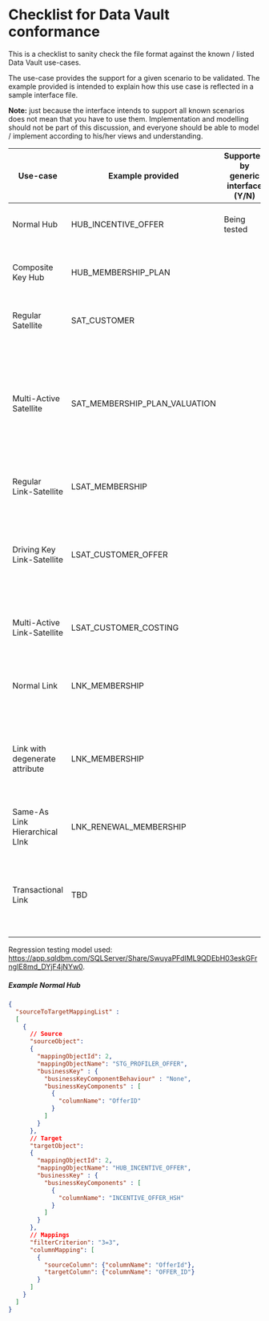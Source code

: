 # Checklist for Data Vault conformance	

This is a checklist to sanity check the file format against the known / listed Data Vault use-cases.

The use-case provides the support for a given scenario to be validated. The example provided is intended to explain how this use case is reflected in a sample interface file.

**Note:** just because the interface intends to support all known scenarios does not mean that you have to use them. Implementation and modelling should not be part of this discussion, and everyone should be able to model / implement according to his/her views and understanding.

| Use-case                        | Example provided              | Supported by generic interface (Y/N) | Comments                                                     | Example                                   |
| ------------------------------- | ----------------------------- | ------------------------------------ | ------------------------------------------------------------ | ----------------------------------------- |
| Normal Hub                      | HUB_INCENTIVE_OFFER           | Being tested                         | Simplest version of  Hub, only one Business Key.             | [Example normal Hub](#Example-Normal-Hub) |
| Composite Key Hub               | HUB_MEMBERSHIP_PLAN           |                                      | Concatenated and/or composite Business Key for a Hub.        |                                           |
| Regular Satellite               | SAT_CUSTOMER                  |                                      | Standard history tracking Satellite.                         |                                           |
| Multi-Active Satellite          | SAT_MEMBERSHIP_PLAN_VALUATION |                                      | Multi-active, or Multi-Variant flavour of a Satellite - including an additional non-Business Key attribute as part of the Primary Key. |                                           |
| Regular Link-Satellite          | LSAT_MEMBERSHIP               |                                      | Standard history tracking Link-Satellite                     |                                           |
| Driving Key Link-Satellite      | LSAT_CUSTOMER_OFFER           |                                      | Driving-Key Link-Satellite, which closes off relationships across selected Business Keys. |                                           |
| Multi-Active Link-Satellite     | LSAT_CUSTOMER_COSTING         |                                      | Multi-active, or Multi-Variant version of the Link-Satellite. |                                           |
| Normal Link                     | LNK_MEMBERSHIP                |                                      | Regular Link, intersection entity for storing distinct relationships. |                                           |
| Link with degenerate attribute  | LNK_MEMBERSHIP                |                                      | Degenerate attribute Link scenario, where a non-Business Key attribute is added to the Primary Key. |                                           |
| Same-As Link  Hierarchical LInk | LNK_RENEWAL_MEMBERSHIP        |                                      | Recursive and hierarchical structure support                 |                                           |
| Transactional Link              | TBD                           |                                      | Merger of relationship storage and history tracking (i.e. Link and Link_Satellite combined). |                                           |

Regression testing model used: https://app.sqldbm.com/SQLServer/Share/SwuyaPFdIML9QDEbH03eskGFrngIE8md_DYjF4jNYw0.



##### Example Normal Hub

```json
{
  "sourceToTargetMappingList" :
  [
    {
      // Source
      "sourceObject": 
      {
        "mappingObjectId": 2,
        "mappingObjectName": "STG_PROFILER_OFFER",
        "businessKey" : {
          "businessKeyComponentBehaviour" : "None",
          "businessKeyComponents" : [      
            {
              "columnName": "OfferID"
            }
          ]
        }   
      },
      // Target    
      "targetObject": 
      {
        "mappingObjectId": 2,
        "mappingObjectName": "HUB_INCENTIVE_OFFER",
        "businessKey" : {
          "businessKeyComponents" : [      
            {
              "columnName": "INCENTIVE_OFFER_HSH"
            }
          ]
        }
      },       
      // Mappings
      "filterCriterion": "3=3",
      "columnMapping": [
        {
          "sourceColumn": {"columnName": "OfferId"},
          "targetColumn": {"columnName": "OFFER_ID"}
        }
      ]
    }
  ]
}
```

